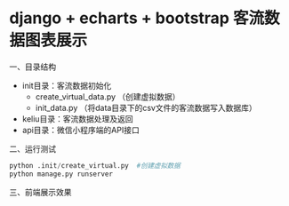 # django + echarts + bootstrap 客流数据图表展示
一、目录结构  
* init目录：客流数据初始化  
    - create_virtual_data.py （创建虚拟数据）  
    - init_data.py （将data目录下的csv文件的客流数据写入数据库）
* keliu目录：客流数据处理及返回
* api目录：微信小程序端的API接口

二、运行测试
```python
python .init/create_virtual.py  #创建虚拟数据
python manage.py runserver
```

三、前端展示效果